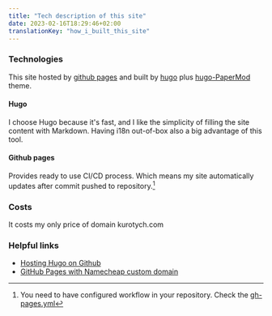 ```yaml
---
title: "Tech description of this site"
date: 2023-02-16T18:29:46+02:00
translationKey: "how_i_built_this_site" 
---
```


### Technologies

This site hosted by [github pages](https://pages.github.com/) and built by [hugo](https://gohugo.io/) plus [hugo-PaperMod](https://github.com/adityatelange/hugo-PaperMod) theme.  

#### Hugo

I choose Hugo because it's fast, and I like the simplicity of filling the site content with Markdown.
Having i18n out-of-box also a big advantage of this tool.

#### Github pages
Provides ready to use CI/CD process. Which means my site automatically updates after commit pushed to repository.[^1]

### Costs
It costs my only price of domain kurotych.com

### Helpful links

- [Hosting Hugo on Github](https://gohugo.io/hosting-and-deployment/hosting-on-github/)
- [GitHub Pages with Namecheap custom domain ](https://gist.github.com/plembo/84f80c920bb5ac6f19e53fe6f8db1ff7)

[^1]: You need to have configured workflow in your repository. Check the [gh-pages.yml](https://github.com/kurotych/kurotych.github.io/blob/main/.github/workflows/gh-pages.yml)

